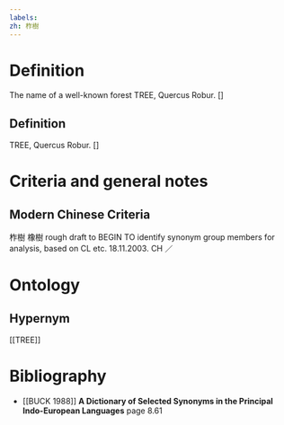 ```yaml
---
labels: 
zh: 柞樹
---
```


# Definition
The name of a well-known forest TREE, Quercus Robur. []
## Definition
TREE, Quercus Robur. []
# Criteria and general notes
## Modern Chinese Criteria
柞樹
橡樹
rough draft to BEGIN TO identify synonym group members for analysis, based on CL etc. 18.11.2003. CH ／
# Ontology

## Hypernym
[[TREE]]
# Bibliography
- [[BUCK 1988]]
**A Dictionary of Selected Synonyms in the Principal Indo-European Languages** page 8.61
